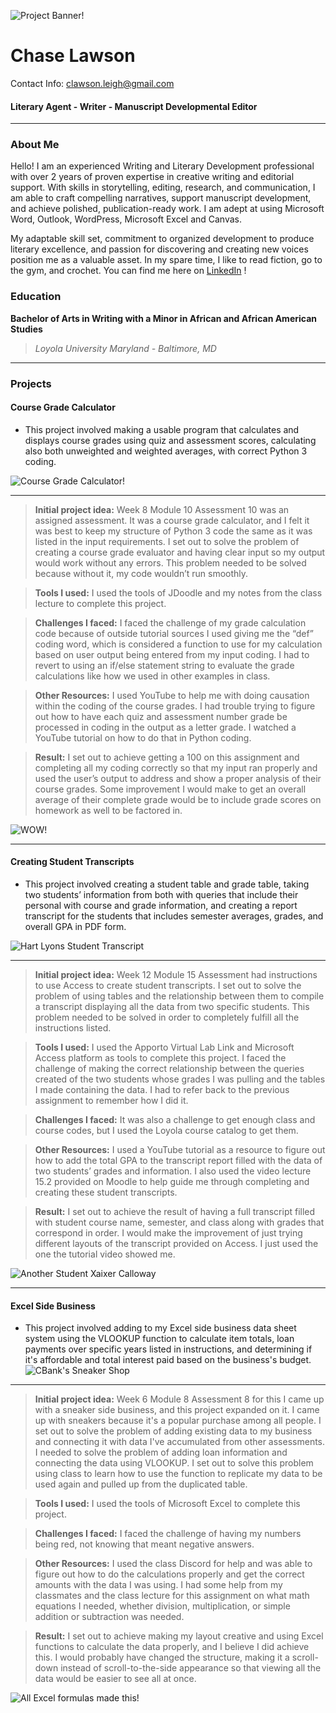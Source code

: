 ![Project Banner!](project_images/Banner.png)
# Chase Lawson
Contact Info: clawson.leigh@gmail.com
#### Literary Agent - Writer - Manuscript Developmental Editor

***

### About Me 
Hello! I am an experienced Writing and Literary Development professional with
over 2 years of proven expertise in creative writing and editorial support.
With skills in storytelling, editing, research, and communication, I am able to craft
compelling narratives, support manuscript development, and achieve polished,
publication-ready work. I am adept at using Microsoft Word, Outlook, WordPress,
Microsoft Excel and Canvas.

My adaptable skill set, commitment to organized development to produce literary
excellence, and passion for discovering and creating new voices position me as a
valuable asset. In my spare time, I like to read fiction, go to the gym, and crochet.
You can find me here on [LinkedIn](www.linkedin.com/in/cleighlawson) !

### Education 
**Bachelor of Arts in Writing with a Minor in African and African American Studies**
> *Loyola University Maryland - Baltimore, MD*

***

### Projects

#### Course Grade Calculator
- This project involved making a usable program that calculates and displays course
grades using quiz and assessment scores, calculating also both unweighted and
weighted averages, with correct Python 3 coding.

![Course Grade Calculator!](/project_images/Project_1_Screenshot.png "Project 1 - Course Grade Calculator")

***

 > **Initial project idea:**
Week 8 Module 10 Assessment 10 was an assigned assessment. It was a course
grade calculator, and I felt it was best to keep my structure of Python 3 code the
same as it was listed in the input requirements. I set out to solve the problem of
creating a course grade evaluator and having clear input so my output would work
without any errors. This problem needed to be solved because without it, my code
wouldn’t run smoothly. 

> **Tools I used:** 
I used the tools of JDoodle and my notes from the class lecture to complete this project.

> **Challenges I faced:**
I faced the challenge of my grade calculation code because of outside tutorial sources I used giving me the “def” coding word, which is considered a function to use for my calculation based on user output being entered from my input coding. I had to revert to using an if/else statement string to evaluate the grade calculations like how we used in other examples in class. 

> **Other Resources:** 
I used YouTube to help me with doing causation within the coding of the course grades. I had trouble trying to figure out how to have each quiz and assessment number
grade be processed in coding in the output as a letter grade. I watched a YouTube
tutorial on how to do that in Python coding. 

> **Result:**
I set out to achieve getting a 100 on this assignment and completing all my coding correctly so that my input ran properly and used the user’s output to address and show a proper analysis of their course grades. Some improvement I would make to get an overall average of their complete grade would be to include grade scores on homework as well to be factored in.

![WOW!](/project_images/Project_1.2_Screenshot.png "Project 1 - Course Grade Calculator")

***

#### Creating Student Transcripts
- This project involved creating a student table and grade table, taking two students’ information from both with queries that include
their personal with course and grade information, and creating a report transcript
for the students that includes semester averages, grades, and overall GPA in PDF
form.

![Hart Lyons Student Transcript](/project_images/Project_2_Screenshot.png "Project 2 - Using Microsoft Access")

***

> **Initial project idea:**
Week 12 Module 15 Assessment had instructions to use Access to create student transcripts. I set out to solve the problem of using tables and the relationship between them to compile a transcript displaying all the data from two specific students. This problem needed to be solved in order to completely fulfill all the instructions listed.

> **Tools I used:** 
I used the Apporto Virtual Lab Link and Microsoft Access platform as tools to complete this project. I faced the challenge of making the correct relationship between the queries created of the two students whose grades I was pulling and the tables I made containing the data. I had to refer back to the previous assignment to remember how I did it. 

> **Challenges I faced:**
It was also a challenge to get enough class and course codes, but I used the Loyola course catalog to get them. 

> **Other Resources:** 
I used a YouTube tutorial as a resource to figure out how to add the total GPA to the transcript report filled with the data of two students’ grades and information. I
also used the video lecture 15.2 provided on Moodle to help guide me through
completing and creating these student transcripts. 

> **Result:**
I set out to achieve the result of having a full transcript filled with student course name, semester, and class along with grades that correspond in order. I would make the improvement of just trying different layouts of the transcript provided on Access. I just used the one the tutorial video showed me.

![Another Student Xaixer Calloway ](/project_images/Project_2.0_Screenshot.png "Project 2 - Using Microsoft Access")

***

#### Excel Side Business
- This project involved adding to my Excel side business data sheet system using the VLOOKUP function to calculate item totals, loan payments over specific years listed in instructions, and determining if it's affordable and total interest paid based on the business's budget.
![CBank's Sneaker Shop](/project_images/Project_3_Screenshot.png "Project 3 - Excel Side Business")

***

> **Initial project idea:**
Week 6 Module 8 Assessment 8 for this I came up with a sneaker side business,
and this project expanded on it. I came up with sneakers because it's a popular purchase among all people. I set out to solve the problem of adding existing data to my business and connecting it with data I've accumulated from other assessments. I needed to solve the problem of adding loan information and connecting the data using VLOOKUP. I set out to solve this problem using class to learn how to use the function to replicate my data to be used again and pulled up
from the duplicated table. 

> **Tools I used:** 
I used the tools of Microsoft Excel to complete this project. 

> **Challenges I faced:**
I faced the challenge of having my numbers being red, not knowing that meant negative answers. 

> **Other Resources:** 
I used the class Discord for help and was able to figure out how to do the calculations
properly and get the correct amounts with the data I was using. I had some help from my classmates and the class lecture for this assignment on what math equations I needed, whether division, multiplication, or simple addition or subtraction was needed. 

> **Result:**
I set out to achieve making my layout creative and using Excel functions to calculate the data properly, and I believe I did achieve this. I would probably have changed the structure, making it a scroll-down instead of scroll-to-the-side appearance so that viewing all the data would be easier to see all at once. 

![All Excel formulas made this!](/project_images/Project_3.0_Screenshot.png "Project 3 - Excel Side Business")
